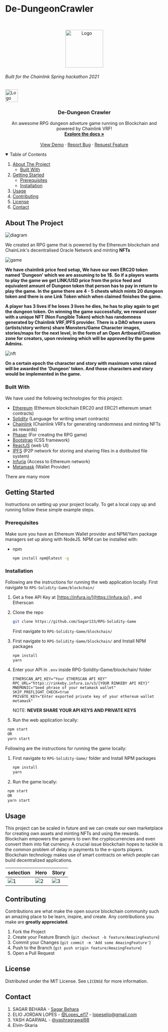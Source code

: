 # De-DungeonCrawler

<!-- PROJECT LOGO -->
<br />
<p align="center">
  <a href="https://github.com/Sagar133/RPG-Solidity-Game">
    <img src="https://github.com/Sagar133/RPG-Solidity-Game/blob/master/blockchain/src/assets/Castle.png" alt="Logo" width="120" height="120">
  </a>
  <h6>Built for the Chainlink Spring hackathon 2021</h6>
  <img src="https://github.com/Sagar133/RPG-Solidity-Game/blob/elio-blockchain/blockchain/src/assets/chainlink.png" alt="Logo" width="40" height="40">



  <h3 align="center">De-Dungeon Crawler</h3>

  <p align="center">
    An awesome RPG dungeon adveture game running on Blockchain and powered by Chainlink VRF!
    <br />
    <a href="https://github.com/Sagar133/RPG-Solidity-Game"><strong>Explore the docs »</strong></a>
    <br />
    <br />
    <a href="https://github.com/Sagar133/RPG-Solidity-Game">View Demo</a>
    ·
    <a href="https://github.com/Sagar133/RPG-Solidity-Game/issues">Report Bug</a>
    ·
    <a href="https://github.com/Sagar133/RPG-Solidity-Game/issues">Request Feature</a>
  </p>
</p>



<!-- TABLE OF CONTENTS -->
<details open="open">
  <summary>Table of Contents</summary>
  <ol>
    <li>
      <a href="#about-the-project">About The Project</a>
      <ul>
        <li><a href="#built-with">Built With</a></li>
      </ul>
    </li>
    <li>
      <a href="#getting-started">Getting Started</a>
      <ul>
        <li><a href="#prerequisites">Prerequisites</a></li>
        <li><a href="#installation">Installation</a></li>
      </ul>
    </li>
    <li><a href="#usage">Usage</a></li>
    <li><a href="#contributing">Contributing</a></li>
    <li><a href="#license">License</a></li>
    <li><a href="#contact">Contact</a></li>
  </ol>
</details>



<!-- ABOUT THE PROJECT -->
## About The Project

![diagram](https://github.com/Sagar133/RPG-Solidity-Game/blob/elio-blockchain/blockchain/src/assets/diagram.jpg)

We created an RPG game that is powered by the Ethereum blockchain and ChainLink's decentralised Oracle Network and minting **NFTs** 

![game](https://github.com/Sagar133/RPG-Solidity-Game/blob/elio-blockchain/blockchain/src/assets/gamescreen.png)


**We have chainlink price feed setup, We have our own ERC20 token named 'Dungeon' which we are assuming to be 1$. So if a players wants to play the game we get LINK/USD price from the price feed and equivalent amount of Dungeon token that person has to pay in return to play the game. In the game there are 4 - 5 chests which mints 20 dungeon token and there is one Link Token which when claimed finishes the game.**

**A player has 3 lives if he loses 3 lives he dies, he has to play again to get the dungeon token. On winning the game successfully, we reward user with a unique NFT (Non Fungible Token) which has randomness generated by Chainlink VRF,IPFS provider. There is a DAO where users (artists/story writers) share Monsters/Game Character images, stories/maps for the next level, in the form of an Open Artboard/Creation zone for creators, upon reviewing which will be approved by the game Admins.**


![nft](https://github.com/Sagar133/RPG-Solidity-Game/blob/elio-blockchain/blockchain/src/assets/nft.png)

**On a certain epoch the character and story with maximum votes raised will be awarded the 'Dungeon' token. And those characters and story would be implemented in the game.**


### Built With
We have used the following technologies for this project:
* [Ethereum](https://ethereum.org/en/) (Ethereum blockchain ERC20 and ERC21 ethereum smart contracts)
* [Solidity](https://docs.soliditylang.org/en/v0.8.3/) (Language for writing smart contracts)
* [Chainlink](https://chain.link/) (Chainlink VRFs for generating randomness and minting NFTs as rewards)
* [Phaser](https://phaser.io/) (For creating the RPG game)
* [Bootstrap](https://getbootstrap.com) (CSS framework)
* [ReactJS](https://reactjs.org/) (web UI)
* [IPFS](https://ipfs.io/) (P2P network for storing and sharing files in a distibuted file system)
* [Infuria](https://infura.io/)  (Access to Ethereum network)
* [Metamask](https://metamask.io) (Wallet Provider)

There are many more


<!-- GETTING STARTED -->
## Getting Started

Instructions on setting up your project locally.
To get a local copy up and running follow these simple example steps.

### Prerequisites

Make sure you have an Ethereum Wallet provider and NPM/Yarn package managers set up along with NodeJS. NPM can be installed with:
* npm
  ```sh
  npm install npm@latest -g
  ```

### Installation

Following are the instructions for running the web application locally. First navigate to `RPG-Solidity-Game/blockchain/`

1. Get a free API Key at [https://infura.io/](https://infura.io/) , and Etherscan
2. Clone the repo
   ```sh
   git clone https://github.com/Sagar133/RPG-Solidity-Game
   ```
   First navigate to `RPG-Solidity-Game/blockchain/`
3. First navigate to `RPG-Solidity-Game/blockchain/` and Install NPM packages
   ```sh
   npm install
   yarn
   ```
4. Enter your API in `.env` inside 
RPG-Solidity-Game/blockchain/ folder

   ```JS
   ETHERSCAN_API_KEY="Your ETHERSCAN API KEY"
   RPC_URL="https://rinkeby.infura.io/v3/{YOUR RINKEBY API KEY}"
   MNEMONIC="Seed phrase of your metamask wallet"
   SKIP_PREFLIGHT_CHECK=true
   PRIVATE_KEY="Enter exported private key of your ethereum wallet metamask"
   ```
   
   NOTE: **NEVER SHARE YOUR API KEYS AND PRIVATE KEYS**
   
 5. Run the web application locally:
  ```sh
   npm start
   OR
   yarn start
   ```  

Following are the instructions for running the game locally:
1. First navigate to `RPG-Solidity-Game/` folder and Install NPM packages
   ```sh
   npm install
   yarn
   ```
   
 2. Run the game locally:
  ```sh
   npm start
   OR
   yarn start
   ```  


<!-- USAGE EXAMPLES -->
## Usage

This project can be scaled in future and we can create our own marketplace for creating own assets and minting NFTs and using the rewards. Blockchain empowers the gamers to own the cryptocurrencies and even convert them into fiat currency. A crucial issue blockchain hopes to tackle is the common problem of delay in payments to the e-sports players. Blockchain technology makes use of smart contracts on which people can build decentralized applications.

| selection | Hero | Story | 
| --- | --- | --- | 
| ![1](https://github.com/Sagar133/RPG-Solidity-Game/blob/elio-blockchain/blockchain/src/assets/selection.png) | ![2](https://github.com/Sagar133/RPG-Solidity-Game/blob/elio-blockchain/blockchain/src/assets/heroes.png) | ![3](https://github.com/Sagar133/RPG-Solidity-Game/blob/elio-blockchain/blockchain/src/assets/story.png)|  |



<!-- CONTRIBUTING -->
## Contributing

Contributions are what make the open source blockchain community such an amazing place to be learn, inspire, and create. Any contributions you make are **greatly appreciated**.

1. Fork the Project
2. Create your Feature Branch (`git checkout -b feature/AmazingFeature`)
3. Commit your Changes (`git commit -m 'Add some AmazingFeature'`)
4. Push to the Branch (`git push origin feature/AmazingFeature`)
5. Open a Pull Request



<!-- LICENSE -->
## License

Distributed under the MIT License. See `LICENSE` for more information.



<!-- CONTACT -->
## Contact

1. SAGAR BEHARA - [Sagar Behara](https://www.linkedin.com/in/sagarbehara/)
2. ELIO JORDAN LOPES - [@Lopes_el17](https://twitter.com/Lopes_el17) - lopeselio@gmail.com
3. YASH AGARWAL - [@yashragrawal98](https://twitter.com/yashragrawal98)
4. Elvin-Skaria












